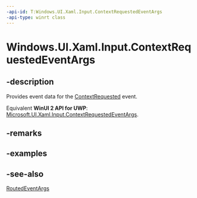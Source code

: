 ```yaml
---
-api-id: T:Windows.UI.Xaml.Input.ContextRequestedEventArgs
-api-type: winrt class
---
```


<!-- Class syntax.
public class ContextRequestedEventArgs : Windows.UI.Xaml.RoutedEventArgs, Windows.UI.Xaml.Input.IContextRequestedEventArgs
-->

# Windows.UI.Xaml.Input.ContextRequestedEventArgs

## -description
Provides event data for the [ContextRequested](../windows.ui.xaml/uielement_contextrequested.md) event.

Equivalent **WinUI 2 API for UWP**: [Microsoft.UI.Xaml.Input.ContextRequestedEventArgs](/windows/winui/api/microsoft.ui.xaml.input.contextrequestedeventargs).

## -remarks

## -examples

## -see-also
[RoutedEventArgs](../windows.ui.xaml/routedeventargs.md)
